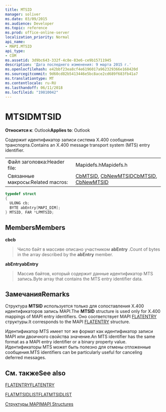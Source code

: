 ```yaml
---
title: MTSID
manager: soliver
ms.date: 03/09/2015
ms.audience: Developer
ms.topic: reference
ms.prod: office-online-server
localization_priority: Normal
api_name:
- MAPI.MTSID
api_type:
- COM
ms.assetid: 3d9bc643-332f-4c8e-83e6-ce9b15711945
description: 'Дата последнего изменения: 9 марта 2015 г.'
ms.openlocfilehash: e42bbf23ea8cf4e6196017a962329366e168420d
ms.sourcegitcommit: 9d60cd82b5413446e5bc8ace2cd689f683fb41a7
ms.translationtype: MT
ms.contentlocale: ru-RU
ms.lasthandoff: 06/11/2018
ms.locfileid: "19810042"
---
```

# <a name="mtsid"></a><span data-ttu-id="534c8-103">MTSID</span><span class="sxs-lookup"><span data-stu-id="534c8-103">MTSID</span></span>

  
  
<span data-ttu-id="534c8-104">**Относится к**: Outlook</span><span class="sxs-lookup"><span data-stu-id="534c8-104">**Applies to**: Outlook</span></span> 
  
<span data-ttu-id="534c8-105">Содержит идентификатор записи система X.400 сообщения транспорта.</span><span class="sxs-lookup"><span data-stu-id="534c8-105">Contains an X.400 message transport system (MTS) entry identifier.</span></span> 
  
|||
|:-----|:-----|
|<span data-ttu-id="534c8-106">Файл заголовка:</span><span class="sxs-lookup"><span data-stu-id="534c8-106">Header file:</span></span>  <br/> |<span data-ttu-id="534c8-107">Mapidefs.h</span><span class="sxs-lookup"><span data-stu-id="534c8-107">Mapidefs.h</span></span>  <br/> |
|<span data-ttu-id="534c8-108">Связанные макросы:</span><span class="sxs-lookup"><span data-stu-id="534c8-108">Related macros:</span></span>  <br/> |<span data-ttu-id="534c8-109">[CbMTSID](cbmtsid.md), [CbNewMTSID](cbnewmtsid.md)</span><span class="sxs-lookup"><span data-stu-id="534c8-109">[CbMTSID](cbmtsid.md), [CbNewMTSID](cbnewmtsid.md)</span></span> <br/> |
   
```cpp
typedef struct
{
  ULONG cb;
  BYTE abEntry[MAPI_DIM];
} MTSID, FAR *LPMTSID;

```

## <a name="members"></a><span data-ttu-id="534c8-110">Members</span><span class="sxs-lookup"><span data-stu-id="534c8-110">Members</span></span>

 <span data-ttu-id="534c8-111">**cb**</span><span class="sxs-lookup"><span data-stu-id="534c8-111">**cb**</span></span>
  
> <span data-ttu-id="534c8-112">Число байт в массиве описано участником **abEntry** .</span><span class="sxs-lookup"><span data-stu-id="534c8-112">Count of bytes in the array described by the **abEntry** member.</span></span> 
    
 <span data-ttu-id="534c8-113">**abEntry**</span><span class="sxs-lookup"><span data-stu-id="534c8-113">**abEntry**</span></span>
  
> <span data-ttu-id="534c8-114">Массив байтов, который содержит данные идентификатор MTS запись.</span><span class="sxs-lookup"><span data-stu-id="534c8-114">Byte array that contains the MTS entry identifier data.</span></span>
    
## <a name="remarks"></a><span data-ttu-id="534c8-115">Замечания</span><span class="sxs-lookup"><span data-stu-id="534c8-115">Remarks</span></span>

<span data-ttu-id="534c8-116">Структура **MTSID** используется только для сопоставления X.400 идентификаторов запись MAPI.</span><span class="sxs-lookup"><span data-stu-id="534c8-116">The **MTSID** structure is used only for X.400 mappings of MAPI entry identifiers.</span></span> <span data-ttu-id="534c8-117">Оно соответствует MAPI [FLATENTRY](flatentry.md) структуры.</span><span class="sxs-lookup"><span data-stu-id="534c8-117">It corresponds to the MAPI [FLATENTRY](flatentry.md) structure.</span></span> 
  
<span data-ttu-id="534c8-118">Идентификатор MTS имеет тот же формат как идентификатор записи MAPI или двоичного свойства значение.</span><span class="sxs-lookup"><span data-stu-id="534c8-118">An MTS identifier has the same format as a MAPI entry identifier or a binary property value.</span></span> <span data-ttu-id="534c8-119">Идентификаторы MTS может быть полезно для отмены отложенные сообщения.</span><span class="sxs-lookup"><span data-stu-id="534c8-119">MTS identifiers can be particularly useful for canceling deferred messages.</span></span> 
  
## <a name="see-also"></a><span data-ttu-id="534c8-120">См. также</span><span class="sxs-lookup"><span data-stu-id="534c8-120">See also</span></span>



[<span data-ttu-id="534c8-121">FLATENTRY</span><span class="sxs-lookup"><span data-stu-id="534c8-121">FLATENTRY</span></span>](flatentry.md)
  
[<span data-ttu-id="534c8-122">FLATMTSIDLIST</span><span class="sxs-lookup"><span data-stu-id="534c8-122">FLATMTSIDLIST</span></span>](flatmtsidlist.md)


[<span data-ttu-id="534c8-123">Структуры MAPI</span><span class="sxs-lookup"><span data-stu-id="534c8-123">MAPI Structures</span></span>](mapi-structures.md)

